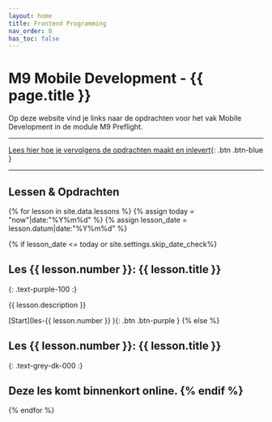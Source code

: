 ```yaml
---
layout: home
title: Frontend Programming
nav_order: 0
has_toc: false
---
```


# M9 Mobile Development - {{ page.title }}

Op deze website vind je links naar de opdrachten voor het vak Mobile Development in de module M9 Preflight.

---

[Lees hier hoe je vervolgens de opdrachten maakt en inlevert](opdracht){: .btn .btn-blue }

---

## Lessen & Opdrachten

{% for lesson in site.data.lessons %}
{% assign today = "now"|date:"%Y%m%d" %}
{% assign lesson_date = lesson.datum|date:"%Y%m%d" %}

{% if lesson_date <= today or site.settings.skip_date_check%}
## Les {{ lesson.number }}:  {{ lesson.title }}
{: .text-purple-100 :}

{{ lesson.description }}

[Start](les-{{ lesson.number }} ){: .btn .btn-purple }
{% else %}
## Les {{ lesson.number }}:  {{ lesson.title }}
{: .text-grey-dk-000 :}

Deze les komt binnenkort online.
{% endif %}
---

{% endfor %}
